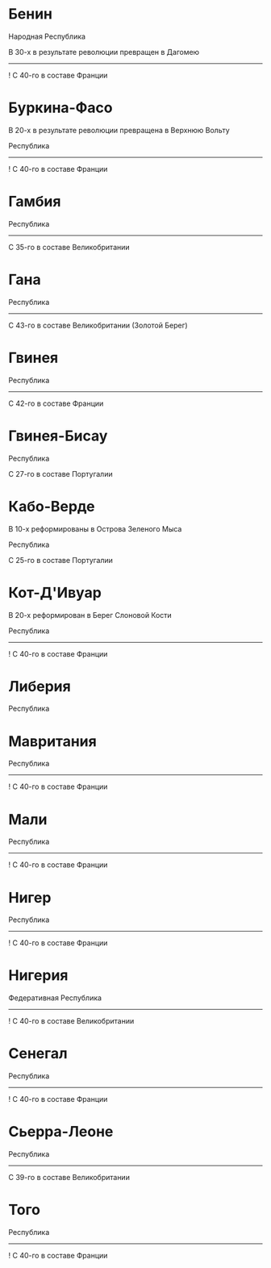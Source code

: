 # Бенин

Народная Республика

В 30-х в результате революции превращен в Дагомею

----

! С 40-го в составе Франции

# Буркина-Фасо

В 20-х в результате революции превращена в Верхнюю Вольту

Республика

----

! С 40-го в составе Франции

# Гамбия

Республика

----

С 35-го в составе Великобритании

# Гана

Республика

----

С 43-го в составе Великобритании (Золотой Берег)

# Гвинея

Республика

----

С 42-го в составе Франции

# Гвинея-Бисау

Республика

С 27-го в составе Португалии

# Кабо-Верде

В 10-х реформированы в Острова Зеленого Мыса

Республика

С 25-го в составе Португалии

# Кот-Д'Ивуар

В 20-х реформирован в Берег Слоновой Кости

Республика

----

! С 40-го в составе Франции

# Либерия

Республика

# Мавритания

Республика

----

! С 40-го в составе Франции

# Мали

Республика

----

! С 40-го в составе Франции

# Нигер

Республика

----

! С 40-го в составе Франции

# Нигерия

Федеративная Республика

----

! С 40-го в составе Великобритании

# Сенегал

Республика

----

! С 40-го в составе Франции

# Сьерра-Леоне

Республика

----

С 39-го в составе Великобритании

# Того

Республика

----

! С 40-го в составе Франции
